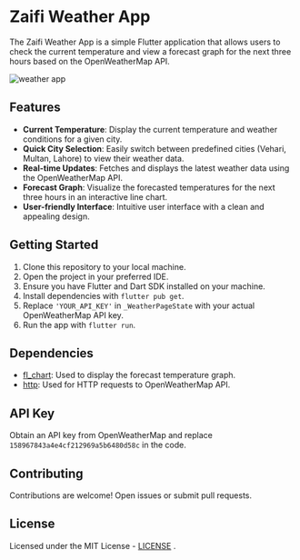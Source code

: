 # Zaifi Weather App


The Zaifi Weather App is a simple Flutter application that allows users to check the current temperature and view a forecast graph for the next three hours based on the OpenWeatherMap API.

![weather app](https://github.com/Zaifi059/Weatherapp/assets/125743722/28a25a0c-63ee-4fa2-8d46-25b66d3b366f)

## Features

- **Current Temperature**: Display the current temperature and weather conditions for a given city.
- **Quick City Selection**: Easily switch between predefined cities (Vehari, Multan, Lahore) to view their weather data.
- **Real-time Updates**: Fetches and displays the latest weather data using the OpenWeatherMap API.
- **Forecast Graph**: Visualize the forecasted temperatures for the next three hours in an interactive line chart.
- **User-friendly Interface**: Intuitive user interface with a clean and appealing design.

## Getting Started

1. Clone this repository to your local machine.
2. Open the project in your preferred IDE.
3. Ensure you have Flutter and Dart SDK installed on your machine.
4. Install dependencies with `flutter pub get`.
5. Replace `'YOUR_API_KEY'` in `_WeatherPageState` with your actual OpenWeatherMap API key.
6. Run the app with `flutter run`.

## Dependencies

- [fl_chart](https://pub.dev/packages/fl_chart): Used to display the forecast temperature graph.
- [http](https://pub.dev/packages/http): Used for HTTP requests to OpenWeatherMap API.

## API Key

Obtain an API key from OpenWeatherMap and replace `158967843a4e4cf212969a5b6480d58c` in the code.

## Contributing

Contributions are welcome! Open issues or submit pull requests.

## License

Licensed under the MIT License -  [LICENSE](LICENSE) .
